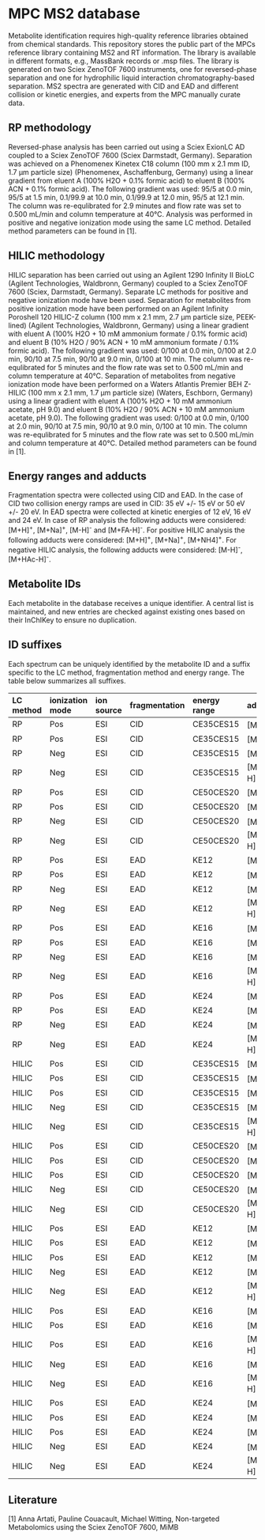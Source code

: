 # MPC MS2 database

Metabolite identification requires high-quality reference libraries obtained from chemical standards. This repository stores the public part of the MPCs reference library containing MS2 and RT information. The library is available in different formats, e.g., MassBank records or .msp files.
The library is generated on two Sciex ZenoTOF 7600 instruments, one for reversed-phase separation and one for hydrophilic liquid interaction chromatography-based separation. MS2 spectra are generated with CID and EAD and different collision or kinetic energies, and experts from the MPC manually curate data.

## RP methodology

Reversed-phase analysis has been carried out using a Sciex ExionLC AD coupled to a Sciex ZenoTOF 7600 (Sciex Darmstadt, Germany). Separation was achieved on a Phenomenex Kinetex C18 column (100 mm x 2.1 mm ID, 1.7 µm particle size) (Phenomenex, Aschaffenburg, Germany) using a linear gradient from eluent A (100% H2O + 0.1% formic acid) to eluent B (100% ACN + 0.1% formic acid). The following gradient was used: 95/5 at 0.0 min, 95/5 at 1.5 min, 0.1/99.9 at 10.0 min, 0.1/99.9 at 12.0 min, 95/5 at 12.1 min. The column was re-equlibrated for 2.9 minutes and flow rate was set to 0.500 mL/min and column temperature at 40°C. Analysis was performed in positive and negative ionization mode using the same LC method. Detailed method parameters can be found in [1]. 

## HILIC methodology

HILIC separation has been carried out using an Agilent 1290 Infinity II BioLC (Agilent Technologies, Waldbronn, Germany) coupled to a Sciex ZenoTOF 7600 (Sciex, Darmstadt, Germany). Separate LC methods for positive and negative ionization mode have been used. Separation for metabolites from positive ionization mode have been performed on an Agilent Infinity Poroshell 120 HILIC-Z column (100 mm x 2.1 mm, 2.7 µm particle size, PEEK-lined) (Agilent Technologies, Waldbronn, Germany) using a linear gradient with eluent A (100% H2O + 10 mM ammonium formate / 0.1% formic acid) and eluent B (10% H2O / 90% ACN + 10 mM ammonium formate / 0.1% formic acid). The following gradient was used: 0/100 at 0.0 min, 0/100 at 2.0 min, 90/10 at 7.5 min, 90/10 at 9.0 min, 0/100 at 10 min. The column was re-equlibrated for 5 minutes and the flow rate was set to 0.500 mL/min and column temperature at 40°C. Separation of metabolites from negative ionization mode have been performed on a Waters Atlantis Premier BEH Z-HILIC (100 mm x 2.1 mm, 1.7 µm particle size) (Waters, Eschborn, Germany) using a linear gradient with eluent A (100% H2O + 10 mM ammonium acetate, pH 9.0) and eluent B (10% H2O / 90% ACN + 10 mM ammonium acetate, pH 9.0). The following gradient was used: 0/100 at 0.0 min, 0/100 at 2.0 min, 90/10 at 7.5 min, 90/10 at 9.0 min, 0/100 at 10 min. The column was re-equlibrated for 5 minutes and the flow rate was set to 0.500 mL/min and column temperature at 40°C. Detailed method parameters can be found in [1]. 

## Energy ranges and adducts

Fragmentation spectra were collected using CID and EAD. In the case of CID two collision energy ramps are used in CID: 35 eV +/- 15 eV or 50 eV +/- 20 eV. In EAD spectra were collected at kinetic energies of 12 eV, 16 eV and 24 eV. In case of RP analysis the following adducts were considered: [M+H]<sup>+</sup>, [M+Na]<sup>+</sup>, [M-H]<sup>-</sup> and [M+FA-H]<sup>-</sup>. For positive HILIC analysis the following adducts were considered: [M+H]<sup>+</sup>, [M+Na]<sup>+</sup>, [M+NH4]<sup>+</sup>. For negative HILIC analysis, the following adducts were considered: [M-H]<sup>-</sup>, [M+HAc-H]<sup>-</sup>. 

## Metabolite IDs

Each metabolite in  the database receives a unique identifier. A central list is maintained, and new entries are checked against existing ones based on their InChIKey to ensure no duplication.

## ID suffixes

Each spectrum can be uniquely identified by the metabolite ID and a suffix specific to the LC method, fragmentation method and energy range. The table below summarizes all suffixes.

| LC method | ionization mode | ion source | fragmentation | energy range | adduct | suffix |
|:----------|:----------------|:-----------|:--------------|:-------------|:-------|:-------|
|RP|Pos|ESI|CID|CE35CES15|[M+H]<sup>+</sup>|001|
|RP|Pos|ESI|CID|CE35CES15|[M+Na]<sup>+</sup>|002|
|RP|Neg|ESI|CID|CE35CES15|[M-H]<sup>-</sup>|003|
|RP|Neg|ESI|CID|CE35CES15|[M+FA-H]<sup>-</sup>|004|
|RP|Pos|ESI|CID|CE50CES20|[M+H]<sup>+</sup>|005|
|RP|Pos|ESI|CID|CE50CES20|[M+Na]<sup>+</sup>|006|
|RP|Neg|ESI|CID|CE50CES20|[M-H]<sup>-</sup>|007|
|RP|Neg|ESI|CID|CE50CES20|[M+FA-H]<sup>-</sup>|008|
|RP|Pos|ESI|EAD|KE12|[M+H]<sup>+</sup>|009|
|RP|Pos|ESI|EAD|KE12|[M+Na]<sup>+</sup>|010|
|RP|Neg|ESI|EAD|KE12|[M-H]<sup>-</sup>|011|
|RP|Neg|ESI|EAD|KE12|[M+FA-H]<sup>-</sup>|012|
|RP|Pos|ESI|EAD|KE16|[M+H]<sup>+</sup>|013|
|RP|Pos|ESI|EAD|KE16|[M+Na]<sup>+</sup>|014|
|RP|Neg|ESI|EAD|KE16|[M-H]<sup>-</sup>|015|
|RP|Neg|ESI|EAD|KE16|[M+FA-H]<sup>-</sup>|016|
|RP|Pos|ESI|EAD|KE24|[M+H]<sup>+</sup>|017|
|RP|Pos|ESI|EAD|KE24|[M+Na]<sup>+</sup>|018|
|RP|Neg|ESI|EAD|KE24|[M-H]<sup>-</sup>|019|
|RP|Neg|ESI|EAD|KE24|[M+FA-H]<sup>-</sup>|020|
|HILIC|Pos|ESI|CID|CE35CES15|[M+H]<sup>+</sup>|021|
|HILIC|Pos|ESI|CID|CE35CES15|[M+Na]<sup>+</sup>|022|
|HILIC|Pos|ESI|CID|CE35CES15|[M+NH4]<sup>+</sup>|023|
|HILIC|Neg|ESI|CID|CE35CES15|[M-H]<sup>-</sup>|024|
|HILIC|Neg|ESI|CID|CE35CES15|[M+HAc-H]<sup>-</sup>|025|
|HILIC|Pos|ESI|CID|CE50CES20|[M+H]<sup>+</sup>|026|
|HILIC|Pos|ESI|CID|CE50CES20|[M+Na]<sup>+</sup>|027|
|HILIC|Pos|ESI|CID|CE50CES20|[M+NH4]<sup>+</sup>|028|
|HILIC|Neg|ESI|CID|CE50CES20|[M-H]<sup>-</sup>|029|
|HILIC|Neg|ESI|CID|CE50CES20|[M+HAc-H]<sup>-</sup>|030|
|HILIC|Pos|ESI|EAD|KE12|[M+H]<sup>+</sup>|031|
|HILIC|Pos|ESI|EAD|KE12|[M+Na]<sup>+</sup>|032|
|HILIC|Pos|ESI|EAD|KE12|[M+NH4]<sup>+</sup>|033|
|HILIC|Neg|ESI|EAD|KE12|[M-H]<sup>-</sup>|034|
|HILIC|Neg|ESI|EAD|KE12|[M+HAc-H]<sup>-</sup>|035|
|HILIC|Pos|ESI|EAD|KE16|[M+H]<sup>+</sup>|036|
|HILIC|Pos|ESI|EAD|KE16|[M+Na]<sup>+</sup>|037|
|HILIC|Pos|ESI|EAD|KE16|[M+HAc-H]<sup>-</sup>|038|
|HILIC|Neg|ESI|EAD|KE16|[M-H]<sup>-</sup>|039|
|HILIC|Neg|ESI|EAD|KE16|[M+HAc-H]<sup>-</sup>|040|
|HILIC|Pos|ESI|EAD|KE24|[M+H]<sup>+</sup>|041|
|HILIC|Pos|ESI|EAD|KE24|[M+Na]<sup>+</sup>|042|
|HILIC|Pos|ESI|EAD|KE24|[M+NH4]<sup>+</sup>|043|
|HILIC|Neg|ESI|EAD|KE24|[M-H]<sup>-</sup>|044|
|HILIC|Neg|ESI|EAD|KE24|[M+HAc-H]<sup>-</sup>|045|

## Literature

[1] Anna Artati, Pauline Couacault, Michael Witting, Non-targeted Metabolomics using the Sciex ZenoTOF 7600, MiMB
